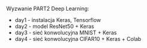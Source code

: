 Wyzwanie PART2 Deep Learning:

- day1 - instalacja Keras, Tensorflow
- day2 - model ResNet50 + Keras
- day3 - sieć konwolucyjna MNIST + Keras
- day4 - sieć konwolucyjna CIFAR10 + Keras + Colab
